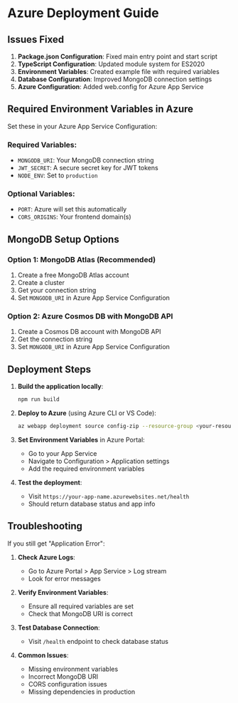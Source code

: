 # Azure Deployment Guide

## Issues Fixed

1. **Package.json Configuration**: Fixed main entry point and start script
2. **TypeScript Configuration**: Updated module system for ES2020
3. **Environment Variables**: Created example file with required variables
4. **Database Configuration**: Improved MongoDB connection settings
5. **Azure Configuration**: Added web.config for Azure App Service

## Required Environment Variables in Azure

Set these in your Azure App Service Configuration:

### Required Variables:
- `MONGODB_URI`: Your MongoDB connection string
- `JWT_SECRET`: A secure secret key for JWT tokens
- `NODE_ENV`: Set to `production`

### Optional Variables:
- `PORT`: Azure will set this automatically
- `CORS_ORIGINS`: Your frontend domain(s)

## MongoDB Setup Options

### Option 1: MongoDB Atlas (Recommended)
1. Create a free MongoDB Atlas account
2. Create a cluster
3. Get your connection string
4. Set `MONGODB_URI` in Azure App Service Configuration

### Option 2: Azure Cosmos DB with MongoDB API
1. Create a Cosmos DB account with MongoDB API
2. Get the connection string
3. Set `MONGODB_URI` in Azure App Service Configuration

## Deployment Steps

1. **Build the application locally**:
   ```bash
   npm run build
   ```

2. **Deploy to Azure** (using Azure CLI or VS Code):
   ```bash
   az webapp deployment source config-zip --resource-group <your-resource-group> --name <your-app-name> --src <path-to-zip>
   ```

3. **Set Environment Variables** in Azure Portal:
   - Go to your App Service
   - Navigate to Configuration > Application settings
   - Add the required environment variables

4. **Test the deployment**:
   - Visit `https://your-app-name.azurewebsites.net/health`
   - Should return database status and app info

## Troubleshooting

If you still get "Application Error":

1. **Check Azure Logs**:
   - Go to Azure Portal > App Service > Log stream
   - Look for error messages

2. **Verify Environment Variables**:
   - Ensure all required variables are set
   - Check that MongoDB URI is correct

3. **Test Database Connection**:
   - Visit `/health` endpoint to check database status

4. **Common Issues**:
   - Missing environment variables
   - Incorrect MongoDB URI
   - CORS configuration issues
   - Missing dependencies in production
